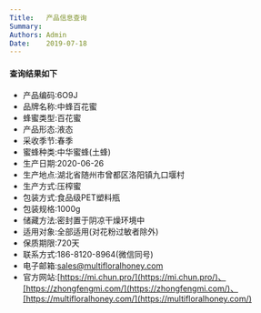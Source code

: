 ```yaml
---
Title:   产品信息查询
Summary: 
Authors: Admin
Date:    2019-07-18
---
```


#### 查询结果如下

* 产品编码:6O9J
* 品牌名称:中蜂百花蜜
* 蜂蜜类型:百花蜜
* 产品形态:液态
* 采收季节:春季
* 蜜蜂种类:中华蜜蜂(土蜂)
* 生产日期:2020-06-26
* 生产地点:湖北省随州市曾都区洛阳镇九口堰村
* 生产方式:压榨蜜
* 包装方式:食品级PET塑料瓶
* 包装规格:1000g
* 储藏方法:密封置于阴凉干燥环境中
* 适用对象:全部适用(对花粉过敏者除外)
* 保质期限:720天
* 联系方式:186-8120-8964(微信同号)
* 电子邮箱:sales@multifloralhoney.com
* 官方网站:[https://mi.chun.pro/](https://mi.chun.pro/)、[https://zhongfengmi.com/](https://zhongfengmi.com/)、[https://multifloralhoney.com/](https://multifloralhoney.com/)

